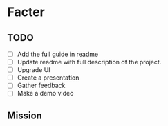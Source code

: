 # Facter

## TODO
- [ ] Add the full guide in readme
- [ ] Update readme with full description of the project.
- [ ] Upgrade UI
- [ ] Create a presentation
- [ ] Gather feedback
- [ ] Make a demo video

## Mission 